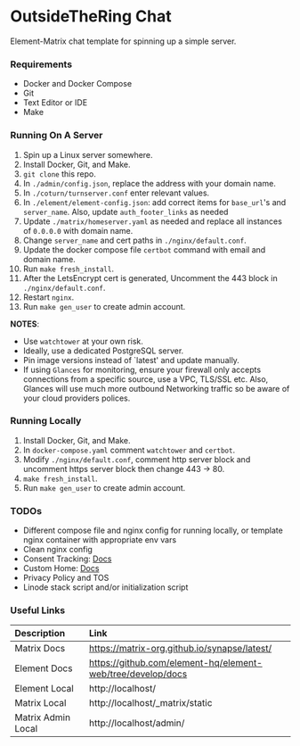 # OutsideTheRing Chat
Element-Matrix  chat template for spinning up a simple server.

### Requirements
 - Docker and Docker Compose
 - Git
 - Text Editor or IDE
 - Make

### Running On A Server
1. Spin up a Linux server somewhere.
2. Install Docker, Git, and Make.
3. `git clone` this repo.
4. In `./admin/config.json`, replace the address with your domain name.
5. In `./coturn/turnserver.conf` enter relevant values.
6. In `./element/element-config.json`: add correct items for `base_url`'s and `server_name`. Also, update `auth_footer_links` as needed
7. Update `./matrix/homeserver.yaml` as needed and replace all instances of `0.0.0.0` with domain name.
8. Change `server_name` and cert paths in `./nginx/default.conf`.
9. Update the docker compose file `certbot` command with email and domain name.
10. Run `make fresh_install`.
11. After the LetsEncrypt cert is generated, Uncomment the 443 block in `./nginx/default.conf`.
12. Restart `nginx`.
13. Run `make gen_user` to create admin account.

**NOTES**: 
- Use `watchtower` at your own risk.
- Ideally, use a dedicated PostgreSQL server.
- Pin image versions instead of `latest' and update manually.
- If using `Glances` for monitoring, ensure your firewall only accepts connections from a specific source, use a VPC, TLS/SSL etc. Also, Glances will use much more outbound Networking traffic so be aware of your cloud providers polices.

### Running Locally
1. Install Docker, Git, and Make.
2. In `docker-compose.yaml` comment `watchtower` and `certbot`.
3. Modify `./nginx/default.conf`, comment http server block and uncomment https server block then change 443 -> 80.
4. `make fresh_install`.
5. Run `make gen_user` to create admin account.

### TODOs
 - Different compose file and nginx config for running locally, or template nginx container with appropriate env vars 
 - Clean nginx config
 - Consent Tracking: [Docs](https://matrix-org.github.io/synapse/latest/consent_tracking.html)
 - Custom Home: [Docs](https://github.com/element-hq/element-web/blob/develop/docs/custom-home.md)
 - Privacy Policy and TOS
 - Linode stack script and/or initialization script

### Useful Links

| Description | Link |
| :--- | :--- |
| Matrix Docs | https://matrix-org.github.io/synapse/latest/ |
| Element Docs | https://github.com/element-hq/element-web/tree/develop/docs |
| Element Local | http://localhost/ |
| Matrix Local | http://localhost/_matrix/static |
| Matrix Admin Local | http://localhost/admin/ |